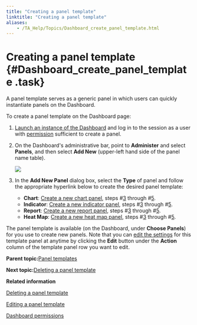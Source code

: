 ```yaml
--- 
title: "Creating a panel template"
linktitle: "Creating a panel template"
aliases: 
    - /TA_Help/Topics/Dashboard_create_panel_template.html
---
```

# Creating a panel template {#Dashboard_create_panel_template .task}

A panel template serves as a generic panel in which users can quickly instantiate panels on the Dashboard.

To create a panel template on the Dashboard page:

1.  [Launch an instance of the Dashboard](../../reuse/../TA_Help/Topics/Dashboard_starting.html) and log in to the session as a user with [permission](../../reuse/../TA_Help/Topics/Dashboard_authentication_permissions.html) sufficient to create a panel.

2.  On the Dashboard's administrative bar, point to **Administer** and select **Panels**, and then select **Add New** \(upper-left hand side of the panel name table\).

    ![](../Images/Dashboard_administer_panels_add_new.png)

3.  In the **Add New Panel** dialog box, select the **Type** of panel and follow the appropriate hyperlink below to create the desired panel template:

    -   **Chart**: [Create a new chart panel](Dashboard_create_new_chart_panel.html), steps \#[3](Dashboard_create_new_chart_panel.md#step_ei37_di3l) through \#[5](Dashboard_create_new_chart_panel.md#step_d893_83rh).
    -   **Indicator**: [Create a new indicator panel](Dashboard_create_new_indicator_panel.html), steps \#[3](Dashboard_create_new_indicator_panel.md#step_e7fd_d83k) through \#[5](Dashboard_create_new_indicator_panel.md#step_d83i_kre8).
    -   **Report**: [Create a new report panel](Dashboard_create_new_report_panel.html), steps \#[3](Dashboard_create_new_report_panel.md#step_pde7_cy3e) through \#[5](Dashboard_create_new_report_panel.md#step_fi89_4lf8).
    -   **Heat Map**: [Create a new heat map panel](Dashboard_create_heat_map_panel.html), steps \#[3](Dashboard_create_heat_map_panel.md#step_wue7_del3) through \#[5](Dashboard_create_heat_map_panel.md#step_fje8_p389).

The panel template is available \(on the Dashboard, under **Choose Panels**\) for you use to create new panels. Note that you can [edit the settings](Dashboard_edit_panel_template.html) for this template panel at anytime by clicking the **Edit** button under the **Action** column of the template panel row you want to edit.

**Parent topic:**[Panel templates](../../TA_Help/Topics/Dashboard_panel_templates.html)

**Next topic:**[Deleting a panel template](../../TA_Help/Topics/Dashboard_delete_panel_template.html)

**Related information**  


[Deleting a panel template](../../TA_Help/Topics/Dashboard_delete_panel_template.html)

[Editing a panel template](../../TA_Help/Topics/Dashboard_edit_panel_template.html)

[Dashboard permissions](../../TA_Help/Topics/Dashboard_authentication_permissions.html)

